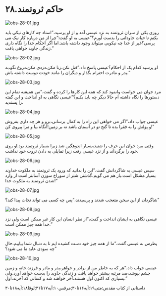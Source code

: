 ۲۸.حاکم ثروتمند
===============

![obs-28-01.jpg](/var/www/vhosts/door43.org/httpdocs/data/gitrepo/media/en/obs/obs-28-01.jpg "obs-28-01.jpg")

روزی یکی از سران ثروتمند به نزد عیسی آمد و از او پرسید،”استاد چه کارهای
نیکی باید بکنم تا حیات جاودانی را بدست آورم؟”عیسی به او گفت:“چرا از من
درباره کار نیک می پرسی؟غیر از خدا چه نیکویی میتواند وجود داشته باشد.اما
اگر احکام خدا را نگاه داری زندگی جاوید خواهی یافت.”

![obs-28-02.jpg](/var/www/vhosts/door43.org/httpdocs/data/gitrepo/media/en/obs/obs-28-02.jpg "obs-28-02.jpg")

او پرسید کدام یک از احکام؟عیسی پاسخ داد،”قتل نکن،زنا مکن،دزدی مکن،دروغ
نگو،به پدر و مادرت احترام بگذار و دیگران را مانند خودت دوست داشته باش.”

![obs-28-03.jpg](/var/www/vhosts/door43.org/httpdocs/data/gitrepo/media/en/obs/obs-28-03.jpg "obs-28-03.jpg")

مرد جوان می خواست وانمود کند که همه این کارها را کرده و گفت،”من همیشه
تمام این دستورها را نگاه داشته ام حالا دیگر چه باید بکنم؟”عیسی نگاهی به
او انداخت و این گفته را پسندید.

![obs-28-04.jpg](/var/www/vhosts/door43.org/httpdocs/data/gitrepo/media/en/obs/obs-28-04.jpg "obs-28-04.jpg")

عیسی جواب داد،”اگر می خواهی این راه را به کمال برسانی،برو و هر چه داری
بفروش و پولش را به فقرا بده تا گنج تو در آسمان باشد نه بر زمین!آنگاه بیا
و مرا پیروی کن!”

![obs-28-05.jpg](/var/www/vhosts/door43.org/httpdocs/data/gitrepo/media/en/obs/obs-28-05.jpg "obs-28-05.jpg")

وقتی مرد جوان این حرف را شنید،بسیار اندوهگین شد زیرا بسیار ثروتمند
بود.او روی خود را برگرداند و از نزد عیسی رفت زیرا تمایلی به دادن ثروت
خود نداشت.

![obs-28-06.jpg](/var/www/vhosts/door43.org/httpdocs/data/gitrepo/media/en/obs/obs-28-06.jpg "obs-28-06.jpg")

سپس عیسی به شاگردانش گفت،”این را بدانید که ورود یک ثروتمند به ملکوت
خداوند بسیار مشکل است.باز هم می گویم،گذشتن شتر از سوراخ سوزن آسانتر است
از وارد شدن ثروتمند به ملکوت خدا!”

![obs-28-07.jpg](/var/www/vhosts/door43.org/httpdocs/data/gitrepo/media/en/obs/obs-28-07.jpg "obs-28-07.jpg")

شاگردان از این سخن متعجب شدند و پرسیدند،”پس چه کسی می تواند نجات پیدا
کند؟”

![obs-28-08.jpg](/var/www/vhosts/door43.org/httpdocs/data/gitrepo/media/en/obs/obs-28-08.jpg "obs-28-08.jpg")

عیسی نگاهی به ایشان انداخت و گفت،”از نظر انسان این کار غیر ممکن است ولی
نزد خدا همه چیز ممکن است.”

![obs-28-09.jpg](/var/www/vhosts/door43.org/httpdocs/data/gitrepo/media/en/obs/obs-28-09.jpg "obs-28-09.jpg")

پطرس به عیسی گفت،”ما از همه چیز خود دست کشیده ایم تا به دنبال شما
بیاییم،حال چه سودی عاید ما می شود؟”

![obs-28-10.jpg](/var/www/vhosts/door43.org/httpdocs/data/gitrepo/media/en/obs/obs-28-10.jpg "obs-28-10.jpg")

عیسی جواب داد،”هر که به خاطر من از برادر و خواهر،پدر و مادر و فرزند،خانه
و زمین چشم بپوشد،صد مرتبه بیشتر خواهد یافت و زندگی جاوید را بدست خواهد
آورد.ولی بسیاری که اکنون اول هستند،آخر خواهند شد و کسانی که آخرند،اول.”

داستانی از کتاب مقدس:متی۱۹:آیه۱۶تا۳۰;مرقس۱۰:آیه۱۷تا۳۱;لوقا۱۸:آیه۱۸تا۳۰
